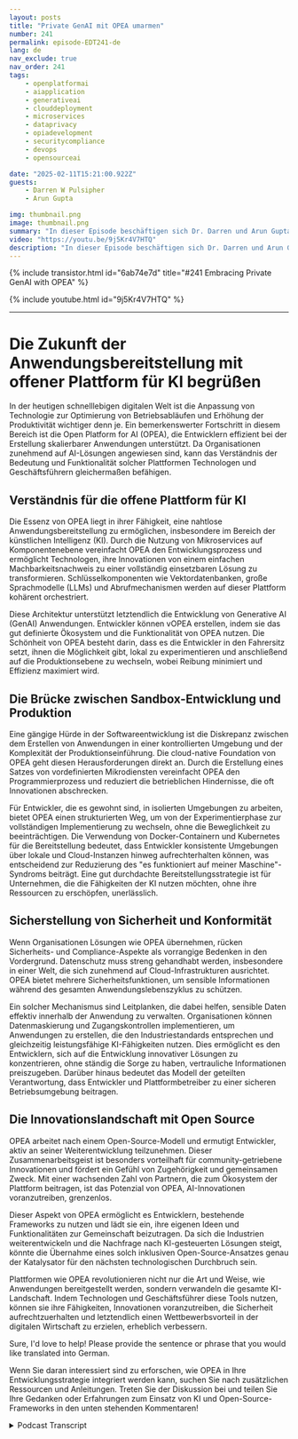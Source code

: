```yaml
---
layout: posts
title: "Private GenAI mit OPEA umarmen"
number: 241
permalink: episode-EDT241-de
lang: de
nav_exclude: true
nav_order: 241
tags:
    - openplatformai
    - aiapplication
    - generativeai
    - clouddeployment
    - microservices
    - dataprivacy
    - opiadevelopment
    - securitycompliance
    - devops
    - opensourceai

date: "2025-02-11T15:21:00.922Z"
guests:
    - Darren W Pulsipher
    - Arun Gupta

img: thumbnail.png
image: thumbnail.png
summary: "In dieser Episode beschäftigen sich Dr. Darren und Arun Gupta, VP von Intel, mit der Open Platform for Enterprise AI (OPEA) und ihrer tiefgreifenden Bedeutung für Entwicklerdienste. Sie teilen wertvolle Einblicke in den Weg von der Sandbox zur Produktion für GenAI-Anwendungen, die Komponenten, die OPEA ausmachen, und die entscheidende Rolle von Sicherheit und Datenschutz in der KI. Die Diskussion hebt auch die steckbare Architektur von OPA, ihre Open-Source-Natur und zukünftige Richtungen für die Stärkung der Entwickler hervor."
video: "https://youtu.be/9j5Kr4V7HTQ"
description: "In dieser Episode beschäftigen sich Dr. Darren und Arun Gupta, VP von Intel, mit der Open Platform for Enterprise AI (OPEA) und ihrer tiefgreifenden Bedeutung für Entwicklerdienste. Sie teilen wertvolle Einblicke in den Weg von der Sandbox zur Produktion für GenAI-Anwendungen, die Komponenten, die OPEA ausmachen, und die entscheidende Rolle von Sicherheit und Datenschutz in der KI. Die Diskussion hebt auch die steckbare Architektur von OPA, ihre Open-Source-Natur und zukünftige Richtungen für die Stärkung der Entwickler hervor."
---
```


<div>
{% include transistor.html id="6ab74e7d" title="#241 Embracing Private GenAI with OPEA" %}

{% include youtube.html id="9j5Kr4V7HTQ" %}
</div>

---

# Die Zukunft der Anwendungsbereitstellung mit offener Plattform für KI begrüßen

In der heutigen schnelllebigen digitalen Welt ist die Anpassung von Technologie zur Optimierung von Betriebsabläufen und Erhöhung der Produktivität wichtiger denn je. Ein bemerkenswerter Fortschritt in diesem Bereich ist die Open Platform for AI (OPEA), die Entwicklern effizient bei der Erstellung skalierbarer Anwendungen unterstützt. Da Organisationen zunehmend auf AI-Lösungen angewiesen sind, kann das Verständnis der Bedeutung und Funktionalität solcher Plattformen Technologen und Geschäftsführern gleichermaßen befähigen.

## Verständnis für die offene Plattform für KI

Die Essenz von OPEA liegt in ihrer Fähigkeit, eine nahtlose Anwendungsbereitstellung zu ermöglichen, insbesondere im Bereich der künstlichen Intelligenz (KI). Durch die Nutzung von Mikroservices auf Komponentenebene vereinfacht OPEA den Entwicklungsprozess und ermöglicht Technologen, ihre Innovationen von einem einfachen Machbarkeitsnachweis zu einer vollständig einsetzbaren Lösung zu transformieren. Schlüsselkomponenten wie Vektordatenbanken, große Sprachmodelle (LLMs) und Abrufmechanismen werden auf dieser Plattform kohärent orchestriert.

Diese Architektur unterstützt letztendlich die Entwicklung von Generative AI (GenAI) Anwendungen. Entwickler können vOPEA erstellen, indem sie das gut definierte Ökosystem und die Funktionalität von OPEA nutzen. Die Schönheit von OPEA besteht darin, dass es die Entwickler in den Fahrersitz setzt, ihnen die Möglichkeit gibt, lokal zu experimentieren und anschließend auf die Produktionsebene zu wechseln, wobei Reibung minimiert und Effizienz maximiert wird.

## Die Brücke zwischen Sandbox-Entwicklung und Produktion

Eine gängige Hürde in der Softwareentwicklung ist die Diskrepanz zwischen dem Erstellen von Anwendungen in einer kontrollierten Umgebung und der Komplexität der Produktionseinführung. Die cloud-native Foundation von OPEA geht diesen Herausforderungen direkt an. Durch die Erstellung eines Satzes von vordefinierten Mikrodiensten vereinfacht OPEA den Programmierprozess und reduziert die betrieblichen Hindernisse, die oft Innovationen abschrecken.

Für Entwickler, die es gewohnt sind, in isolierten Umgebungen zu arbeiten, bietet OPEA einen strukturierten Weg, um von der Experimentierphase zur vollständigen Implementierung zu wechseln, ohne die Beweglichkeit zu beeinträchtigen. Die Verwendung von Docker-Containern und Kubernetes für die Bereitstellung bedeutet, dass Entwickler konsistente Umgebungen über lokale und Cloud-Instanzen hinweg aufrechterhalten können, was entscheidend zur Reduzierung des "es funktioniert auf meiner Maschine"-Syndroms beiträgt. Eine gut durchdachte Bereitstellungsstrategie ist für Unternehmen, die die Fähigkeiten der KI nutzen möchten, ohne ihre Ressourcen zu erschöpfen, unerlässlich.

## Sicherstellung von Sicherheit und Konformität

Wenn Organisationen Lösungen wie OPEA übernehmen, rücken Sicherheits- und Compliance-Aspekte als vorrangige Bedenken in den Vordergrund. Datenschutz muss streng gehandhabt werden, insbesondere in einer Welt, die sich zunehmend auf Cloud-Infrastrukturen ausrichtet. OPEA bietet mehrere Sicherheitsfunktionen, um sensible Informationen während des gesamten Anwendungslebenszyklus zu schützen.

Ein solcher Mechanismus sind Leitplanken, die dabei helfen, sensible Daten effektiv innerhalb der Anwendung zu verwalten. Organisationen können Datenmaskierung und Zugangskontrollen implementieren, um Anwendungen zu erstellen, die den Industriestandards entsprechen und gleichzeitig leistungsfähige KI-Fähigkeiten nutzen. Dies ermöglicht es den Entwicklern, sich auf die Entwicklung innovativer Lösungen zu konzentrieren, ohne ständig die Sorge zu haben, vertrauliche Informationen preiszugeben. Darüber hinaus bedeutet das Modell der geteilten Verantwortung, dass Entwickler und Plattformbetreiber zu einer sicheren Betriebsumgebung beitragen.

## Die Innovationslandschaft mit Open Source

OPEA arbeitet nach einem Open-Source-Modell und ermutigt Entwickler, aktiv an seiner Weiterentwicklung teilzunehmen. Dieser Zusammenarbeitsgeist ist besonders vorteilhaft für community-getriebene Innovationen und fördert ein Gefühl von Zugehörigkeit und gemeinsamen Zweck. Mit einer wachsenden Zahl von Partnern, die zum Ökosystem der Plattform beitragen, ist das Potenzial von OPEA, AI-Innovationen voranzutreiben, grenzenlos.

Dieser Aspekt von OPEA ermöglicht es Entwicklern, bestehende Frameworks zu nutzen und lädt sie ein, ihre eigenen Ideen und Funktionalitäten zur Gemeinschaft beizutragen. Da sich die Industrien weiterentwickeln und die Nachfrage nach KI-gesteuerten Lösungen steigt, könnte die Übernahme eines solch inklusiven Open-Source-Ansatzes genau der Katalysator für den nächsten technologischen Durchbruch sein.

Plattformen wie OPEA revolutionieren nicht nur die Art und Weise, wie Anwendungen bereitgestellt werden, sondern verwandeln die gesamte KI-Landschaft. Indem Technologen und Geschäftsführer diese Tools nutzen, können sie ihre Fähigkeiten, Innovationen voranzutreiben, die Sicherheit aufrechtzuerhalten und letztendlich einen Wettbewerbsvorteil in der digitalen Wirtschaft zu erzielen, erheblich verbessern.

Sure, I'd love to help! Please provide the sentence or phrase that you would like translated into German.

Wenn Sie daran interessiert sind zu erforschen, wie OPEA in Ihre Entwicklungsstrategie integriert werden kann, suchen Sie nach zusätzlichen Ressourcen und Anleitungen. Treten Sie der Diskussion bei und teilen Sie Ihre Gedanken oder Erfahrungen zum Einsatz von KI und Open-Source-Frameworks in den unten stehenden Kommentaren!



<details>
<summary> Podcast Transcript </summary>

<p></p>

</details>
